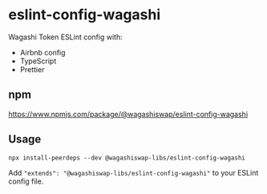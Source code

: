 # eslint-config-wagashi

Wagashi Token ESLint config with:

- Airbnb config
- TypeScript
- Prettier

## npm

https://www.npmjs.com/package/@wagashiswap/eslint-config-wagashi

## Usage

```
npx install-peerdeps --dev @wagashiswap-libs/eslint-config-wagashi
```

Add `"extends": "@wagashiswap-libs/eslint-config-wagashi"` to your ESLint config file.

